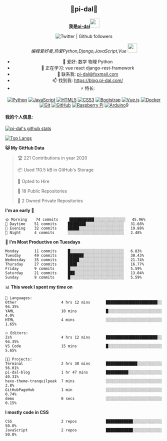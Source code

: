 <center>
<h2>🐍pi-dal🐳</h2>
 

<b>我是<a href='https://github.com/pi-dal/'>pi-dal</a></b><img src="https://cdn.jsdelivr.net/gh/TheDudeThatCode/TheDudeThatCode@master/Assets/Developer.gif" width="30px">

![Twitter | Github followers](https://img.shields.io/badge/dynamic/json?color=yellow&label=Twitter%20%7C%20Github%20followers&query=%24.data.totalSubs&url=https%3A%2F%2Fapi.spencerwoo.com%2Fsubstats%2F%3Fsource%3Dtwitter%26queryKey%3Dpidal20%26source%3Dgithub%26queryKey%3Dpi-dal)

_编程爱好者,热爱Python,Django,JavaScript,Vue_ <img src="https://media.giphy.com/media/WUlplcMpOCEmTGBtBW/giphy.gif" width="30"> 

- 🔭 爱好: 数学 物理 Python 
- 🌱 正在学习: vue react django-rest-framework
- 💬 联系我: pi-dal@foxmail.com
- 📫 找到我: https://blog.pi-dal.com/
- ⚡ 特长:

[![Python](https://img.shields.io/badge/-python-1423A7C?style=flat-square&logo=python&link=https://github.com/pi-dal/)](https://github.com/pi-dal/)
[![JavaScript](https://img.shields.io/badge/-JavaScript-black?style=flat-square&logo=javascript&link=https://github.com/pi-dal/)](https://github.com/pi-dal/)
[![HTML5](https://img.shields.io/badge/-HTML5-E34F26?style=flat-square&logo=html5&logoColor=white&link=https://github.com/pi-dal/)](https://github.com/pi-dal/)
[![CSS3](https://img.shields.io/badge/-CSS3-1572B6?style=flat-square&logo=css3&link=https://github.com/pi-dal/)](https://github.com/pi-dal/)
[![Bootstrap](https://img.shields.io/badge/-Bootstrap-563D7C?style=flat-square&logo=bootstrap&link=https://github.com/pi-dal/)](https://github.com/pi-dal/)
[![Vue.js](https://img.shields.io/badge/-Vuejs-black?style=flat-square&logo=vue.js&link=https://github.com/pi-dal/)](https://github.com/pi-dal/)
[![Docker](https://img.shields.io/badge/-Docker-black?style=flat-square&logo=docker&link=https://githu'9b.com/pi-dal/)](https://github.com/pi-dal/)
[![Git](https://img.shields.io/badge/-Git-black?style=flat-square&logo=git&link=https://github.com/pi-dal/)](https://github.com/pi-dal/)
[![GitHub](https://img.shields.io/badge/-GitHub-181717?style=flat-square&logo=github&link=https://github.com/pi-dal/)](https://github.com/pi-dal/)
[![Raspberry Pi](https://img.shields.io/badge/-Raspberry%20Pi-C51A4A?style=flat-square&logo=Raspberry-Pi&link=https://github.com/pi-dal/)](https://github.com/pi-dal/)
[![Arduino](https://img.shields.io/badge/-Arduino-black?style=flat-square&logo=Arduino&link=https://github.com/pi-dal/)](https://github.com/pi-dal/)9
</center>

#### 我的个人信息:

[![pi-dal's github stats](https://github-readme-stats.vercel.app/api?username=pi-dal&show_icons=true&theme=tokyonight&count_private=true)](https://github.com/pi-dal)

[![Top Langs](https://github-readme-stats.vercel.app/api/top-langs/?username=pi-dal&layout=compact)](https://github.com/pi-dal)

<!--START_SECTION:waka-->
**🐱 My GitHub Data** 

> 🏆 221 Contributions in year 2020
 > 
> 📦 Used 110.5 kB in GitHub's Storage 
 > 
> 💼 Opted to Hire
 > 
> 📜 18 Public Repositories 
 > 
> 🔑 2 Owned Private Repositories 

**I'm an early 🐤** 

```text
🌞 Morning    74 commits     ███████████░░░░░░░░░░░░░░   45.96% 
🌆 Daytime    51 commits     ████████░░░░░░░░░░░░░░░░░   31.68% 
🌃 Evening    32 commits     █████░░░░░░░░░░░░░░░░░░░░   19.88% 
🌙 Night      4 commits      ░░░░░░░░░░░░░░░░░░░░░░░░░   2.48%

```
📅 **I'm Most Productive on Tuesdays** 

```text
Monday       11 commits     █░░░░░░░░░░░░░░░░░░░░░░░░   6.83% 
Tuesday      49 commits     ███████░░░░░░░░░░░░░░░░░░   30.43% 
Wednesday    35 commits     █████░░░░░░░░░░░░░░░░░░░░   21.74% 
Thursday     27 commits     ████░░░░░░░░░░░░░░░░░░░░░   16.77% 
Friday       9 commits      █░░░░░░░░░░░░░░░░░░░░░░░░   5.59% 
Saturday     21 commits     ███░░░░░░░░░░░░░░░░░░░░░░   13.04% 
Sunday       9 commits      █░░░░░░░░░░░░░░░░░░░░░░░░   5.59%

```


📊 **This week I spent my time on** 

```text
💬 Languages: 
Other                    4 hrs 12 mins       ███████████████████████░░   94.35% 
YAML                     10 mins             █░░░░░░░░░░░░░░░░░░░░░░░░   4.0% 
HTML                     4 mins              ░░░░░░░░░░░░░░░░░░░░░░░░░   1.65%

🔥 Editors: 
Zsh                      4 hrs 12 mins       ███████████████████████░░   94.35% 
VS Code                  15 mins             █░░░░░░░░░░░░░░░░░░░░░░░░   5.65%

🐱‍💻 Projects: 
Terminal                 2 hrs 30 mins       ██████████████░░░░░░░░░░░   56.01% 
pi-dal-blog              1 hr 47 mins        ██████████░░░░░░░░░░░░░░░   40.31% 
hexo-theme-tranquilpeak  7 mins              ░░░░░░░░░░░░░░░░░░░░░░░░░   2.8% 
GitHubPageHub            1 min               ░░░░░░░░░░░░░░░░░░░░░░░░░   0.74% 
demo                     0 secs              ░░░░░░░░░░░░░░░░░░░░░░░░░   0.15%

```

**I mostly code in CSS** 

```text
CSS                      2 repos             ████████████░░░░░░░░░░░░░   50.0% 
JavaScript               2 repos             ████████████░░░░░░░░░░░░░   50.0%

```



<!--END_SECTION:waka-->
